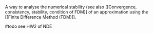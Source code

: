

A way to analyse the numerical stability (see also [[Convergence, consistency, stability, condition of FDM]] of an approximation using the [[Finite Difference Method (FDM)]].


#todo see HW2 of NDE
